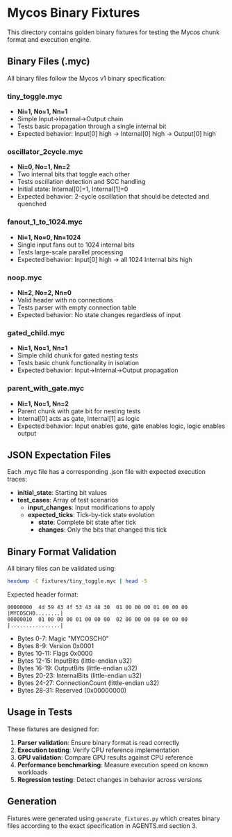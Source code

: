 # Mycos Binary Fixtures

This directory contains golden binary fixtures for testing the Mycos chunk format and execution engine.

## Binary Files (.myc)

All binary files follow the Mycos v1 binary specification:

### tiny_toggle.myc
- **Ni=1, No=1, Nn=1**
- Simple Input→Internal→Output chain
- Tests basic propagation through a single internal bit
- Expected behavior: Input[0] high → Internal[0] high → Output[0] high

### oscillator_2cycle.myc  
- **Ni=0, No=1, Nn=2**
- Two internal bits that toggle each other
- Tests oscillation detection and SCC handling
- Initial state: Internal[0]=1, Internal[1]=0
- Expected behavior: 2-cycle oscillation that should be detected and quenched

### fanout_1_to_1024.myc
- **Ni=1, No=0, Nn=1024**
- Single input fans out to 1024 internal bits
- Tests large-scale parallel processing
- Expected behavior: Input[0] high → all 1024 Internal bits high

### noop.myc
- **Ni=2, No=2, Nn=0**
- Valid header with no connections
- Tests parser with empty connection table
- Expected behavior: No state changes regardless of input

### gated_child.myc
- **Ni=1, No=1, Nn=1**
- Simple child chunk for gated nesting tests
- Tests basic chunk functionality in isolation
- Expected behavior: Input→Internal→Output propagation

### parent_with_gate.myc
- **Ni=1, No=1, Nn=2**
- Parent chunk with gate bit for nesting tests
- Internal[0] acts as gate, Internal[1] as logic
- Expected behavior: Input enables gate, gate enables logic, logic enables output

## JSON Expectation Files

Each .myc file has a corresponding .json file with expected execution traces:

- **initial_state**: Starting bit values
- **test_cases**: Array of test scenarios
  - **input_changes**: Input modifications to apply
  - **expected_ticks**: Tick-by-tick state evolution
    - **state**: Complete bit state after tick
    - **changes**: Only the bits that changed this tick

## Binary Format Validation

All binary files can be validated using:

```bash
hexdump -C fixtures/tiny_toggle.myc | head -5
```

Expected header format:
```
00000000  4d 59 43 4f 53 43 48 30  01 00 00 00 01 00 00 00  |MYCOSCH0........|
00000010  01 00 00 00 01 00 00 00  02 00 00 00 00 00 00 00  |................|
```

- Bytes 0-7: Magic "MYCOSCH0"
- Bytes 8-9: Version 0x0001
- Bytes 10-11: Flags 0x0000
- Bytes 12-15: InputBits (little-endian u32)
- Bytes 16-19: OutputBits (little-endian u32)
- Bytes 20-23: InternalBits (little-endian u32)
- Bytes 24-27: ConnectionCount (little-endian u32)
- Bytes 28-31: Reserved (0x00000000)

## Usage in Tests

These fixtures are designed for:

1. **Parser validation**: Ensure binary format is read correctly
2. **Execution testing**: Verify CPU reference implementation
3. **GPU validation**: Compare GPU results against CPU reference
4. **Performance benchmarking**: Measure execution speed on known workloads
5. **Regression testing**: Detect changes in behavior across versions

## Generation

Fixtures were generated using `generate_fixtures.py` which creates binary files according to the exact specification in AGENTS.md section 3.
